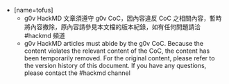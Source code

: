 - [name=tofus]
    - g0v HackMD 文章須遵守 g0v CoC，因內容違反 CoC 之相關內容，暫時將內容撤除，原內容請參見本文檔的版本紀錄，如有任何問題請洽 #hackmd 頻道
    - g0v HackMD articles must abide by the g0v CoC. Because the content violates the relevant content of the CoC, the content has been temporarily removed. For the original content, please refer to the version history of this document. If you have any questions, please contact the #hackmd channel
